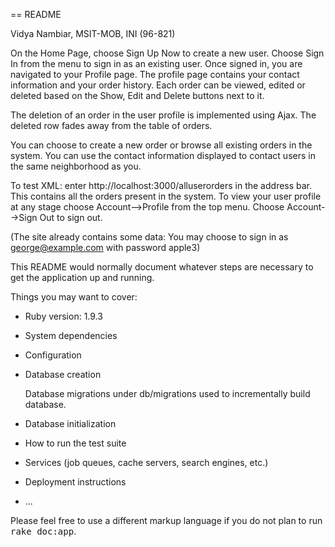 == README

Vidya Nambiar, MSIT-MOB, INI (96-821)

On the Home Page, choose Sign Up Now to create a new user. Choose Sign In from the menu to sign in as an existing user.
Once signed in, you are navigated to your Profile page. The profile page contains your contact information and your order history.
Each order can be viewed, edited or deleted based on the Show, Edit and Delete buttons next to it.

The deletion of an order in the user profile is implemented using Ajax. The deleted row fades away from the table of orders.

You can choose to create a new order or browse all existing orders in the system. You can use the contact information displayed
to contact users in the same neighborhood as you.

To test XML: enter http://localhost:3000/alluserorders in the address bar. This contains all the orders present in the system.
To view your user profile at any stage choose Account-->Profile from the top menu. Choose Account-->Sign Out to sign out.

(The site already contains some data: You may choose to sign in as george@example.com with password apple3)


This README would normally document whatever steps are necessary to get the
application up and running.

Things you may want to cover:

* Ruby version: 1.9.3

* System dependencies

* Configuration

* Database creation

    Database migrations under db/migrations used to incrementally build database.

* Database initialization

* How to run the test suite

* Services (job queues, cache servers, search engines, etc.)

* Deployment instructions

* ...


Please feel free to use a different markup language if you do not plan to run
<tt>rake doc:app</tt>.
